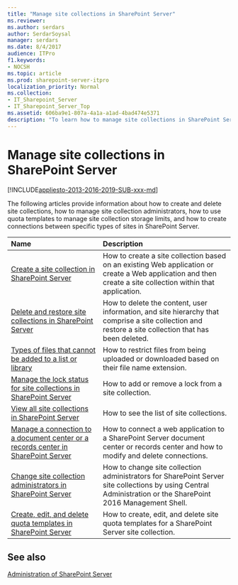 ```yaml
---
title: "Manage site collections in SharePoint Server"
ms.reviewer: 
ms.author: serdars
author: SerdarSoysal
manager: serdars
ms.date: 8/4/2017
audience: ITPro
f1.keywords:
- NOCSH
ms.topic: article
ms.prod: sharepoint-server-itpro
localization_priority: Normal
ms.collection:
- IT_Sharepoint_Server
- IT_Sharepoint_Server_Top
ms.assetid: 606ba9e1-807a-4a1a-a1ad-4bad474e5371
description: "To learn how to manage site collections in SharePoint Server, see these articles."
---
```


# Manage site collections in SharePoint Server

[!INCLUDE[appliesto-2013-2016-2019-SUB-xxx-md](../includes/appliesto-2013-2016-2019-SUB-xxx-md.md)] 
  
The following articles provide information about how to create and delete site collections, how to manage site collection administrators, how to use quota templates to manage site collection storage limits, and how to create connections between specific types of sites in SharePoint Server.
  
  
|**Name**|**Description**|
|:-----|:-----|
|[Create a site collection in SharePoint Server](create-a-site-collection.md) <br/> |How to create a site collection based on an existing Web application or create a Web application and then create a site collection within that application.  <br/> |
|[Delete and restore site collections in SharePoint Server](delete-and-restore-site-collections.md) <br/> |How to delete the content, user information, and site hierarchy that comprise a site collection and restore a site collection that has been deleted.  <br/> |
|[Types of files that cannot be added to a list or library](https://go.microsoft.com/fwlink/?linkid=845507) <br/> | How to restrict files from being uploaded or downloaded based on their file name extension.  <br/> |
|[Manage the lock status for site collections in SharePoint Server](manage-the-lock-status-for-site-collections.md) <br/> |How to add or remove a lock from a site collection.  <br/> |
|[View all site collections in SharePoint Server](view-all-site-collections.md) <br/> |How to see the list of site collections.  <br/> |
|[Manage a connection to a document center or a records center in SharePoint Server](manage-a-connection-to-a-document-center-or-a-records-center.md) <br/> |How to connect a web application to a SharePoint Server document center or records center and how to modify and delete connections.  <br/> |
|[Change site collection administrators in SharePoint Server](change-site-collection-administrators.md) <br/> |How to change site collection administrators for SharePoint Server site collections by using Central Administration or the SharePoint 2016 Management Shell.  <br/> |
|[Create, edit, and delete quota templates in SharePoint Server](create-edit-and-delete-quota-templates.md) <br/> |How to create, edit, and delete site quota templates for a SharePoint Server site collection.  <br/> |
   
## See also

[Administration of SharePoint Server](../administration/administration.md)
  

